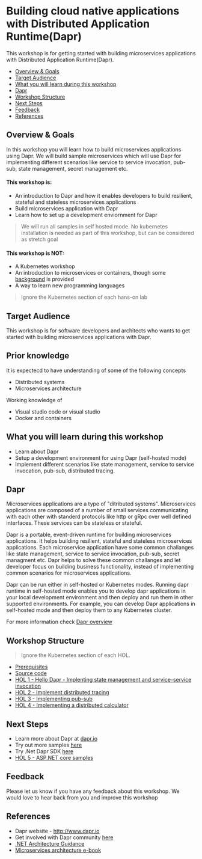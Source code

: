 # Building cloud native applications with Distributed Application Runtime(Dapr)

This workshop is for getting started with building microservices applications with Distributed Application Runtime(Dapr).

- [Overview & Goals](#overview--goals)
- [Target Audience](#target-audience)
- [What you will learn during this workshop](#what-you-will-learn-during-this-workshop)
- [Dapr](#dapr)
- [Workshop Structure](#workshop-structure)
- [Next Steps](#next-steps)
- [Feedback](#feedback)
- [References](#references)


## Overview & Goals
In this workshop you will learn how to build microservices applications using Dapr. We will build sample microservices which will use Dapr for implementing different scenarios like service to service invocation, pub-sub, state management, secret management etc.

#### This workshop is:
* An introduction to Dapr and how it enables developers to build resilient, stateful and stateless microservices applications
* Build microservices application with Dapr
* Learn how to set up a development enviornment for Dapr

> We will run all samples in self hosted mode. No kubernetes installation is needed as part of this workshop, but can be considered as stretch goal

#### This workshop is NOT:
* A Kubernetes workshop
* An introduction to microservices or containers, though some [background](https://github.com/shchauh/dapr-workshop/blob/master/background.md) is provided
* A way to learn new programming languages

> Ignore the Kubernetes section of each hans-on lab

## Target Audience
This workshop is for software developers and architects who wants to get started with building microservices applications with Dapr. 

## Prior knowledge
It is expectecd to have understanding of some of the following concepts
 - Distributed systems
 - Microservices architecture
 
 Working knowledge of 
 - Visual studio code or visual studio
 - Docker and containers
 
## What you will learn during this workshop
- Learn about Dapr
- Setup a development environment for using Dapr (self-hosted mode)
- Implement different scenarios like state management, service to service invocation, pub-sub, distributed tracing.

## Dapr
Microservices applications are a type of "ditributed systems". Microservices applications are composed of a number of small services communicating with each other with standerd protocols like http or gRpc over well defined interfaces. These services can be stateless or stateful. 
 
Dapr is a portable, event-driven runtime for building microservices applications. It helps building resilient, stateful and stateless microservices applications. Each microservice application have some common challanges like state management, service to service invocation, pub-sub, secret managment etc. Dapr helps to solve these common challanges and let developer focus on building business functionality, instead of implementing common scenarios for microservices applications.

Dapr can be run either in self-hosted or Kubernetes modes. Running dapr runtime in self-hosted mode enables you to develop dapr applications in your local development environment and then deploy and run them in other supported environments. For example, you can develop Dapr applications in self-hosted mode and then deploy them to any Kubernetes cluster.

For more information check [Dapr overview](https://github.com/dapr/docs/tree/master/overview)

## Workshop Structure

> Ignore the Kubernetes section of each HOL. 

* [Prerequisites](https://github.com/shchauh/dapr-workshop/blob/master/prerequisites.md)
* [Source code](https://github.com/shchauh/dapr-workshop/blob/master/source-code.md)
* [HOL 1 - Hello Dapr - Implenting state management and service-service invocation](https://github.com/dapr/samples/tree/master/1.hello-world)   
* [HOL 2 - Implement distributed tracing](https://github.com/dapr/docs/blob/master/howto/diagnose-with-tracing/zipkin.md)
* [HOL 3 - Implementing pub-sub](https://github.com/dapr/samples/tree/master/4.pub-sub)
* [HOL 4 - Implementing a distributed calculator](https://github.com/dapr/samples/tree/master/3.distributed-calculator)

## Next Steps
- Learn more about Dapr at [dapr.io](dapr.io)
- Try out more samples [here](https://github.com/dapr/samples)
- Try .Net Dapr SDK [here](https://github.com/dapr/dotnet-sdk)
- [HOL 5 - ASP.NET core samples ](https://github.com/dapr/dotnet-sdk/tree/master/samples)

## Feedback

Please let us know if you have any feedback about this workshop. We would love to hear back from you and improve this workshop

## References
- Dapr website - http://www.dapr.io
- Get involved with Dapr community [here](https://aka.ms/dapr-community)
- [.NET Architecture Guidance](https://dotnet.microsoft.com/learn/dotnet/architecture-guides)
- [Microservices architecture e-book](https://dotnet.microsoft.com/download/e-book/microservices-architecture/pdf)
